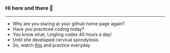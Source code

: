 ### Hi here and there 🍅
---

- Why are you staring at your github home page again?
- Have you practiced coding today? 
- You know what, Lingling codes 40 hours a day!
- Until she developed cervical spondylosis.
- So, watch [this](https://www.youtube.com/watch?v=u3Ocw5UIpYs) and practice everyday.

<!--
**XIAOYixuan/XIAOYixuan** is a ✨ _special_ ✨ repository because its `README.md` (this file) appears on your GitHub profile.

Here are some ideas to get you started:

- 🔭 I’m currently working on ...
- 🌱 I’m currently learning ...
- 👯 I’m looking to collaborate on ...
- 🤔 I’m looking for help with ...
- 💬 Ask me about ...
- 📫 How to reach me: ...
- 😄 Pronouns: ...
- ⚡ Fun fact: ...
-->
